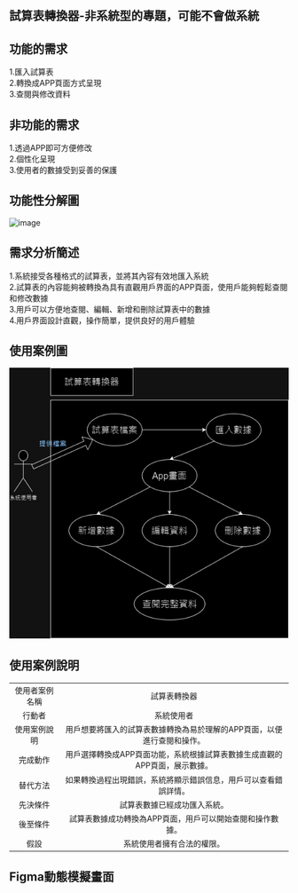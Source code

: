## 試算表轉換器-非系統型的專題，可能不會做系統

## 功能的需求
1.匯入試算表  
2.轉換成APP頁面方式呈現  
3.查閱與修改資料  
## 非功能的需求
1.透過APP即可方便修改  
2.個性化呈現  
3.使用者的數據受到妥善的保護  
## 功能性分解圖
![image](https://github.com/C110118109/system-analysis_fiveflowers/assets/121861750/d57cf24b-5fcc-4dc2-a314-17401a2ddf66)
## 需求分析簡述
1.系統接受各種格式的試算表，並將其內容有效地匯入系統  
2.試算表的內容能夠被轉換為具有直觀用戶界面的APP頁面，使用戶能夠輕鬆查閱和修改數據  
3.用戶可以方便地查閱、編輯、新增和刪除試算表中的數據  
4.用戶界面設計直觀，操作簡單，提供良好的用戶體驗  
## 使用案例圖
![image](使用者案例圖..jpg)
## 使用案例說明
| | |
|:-------:| :-------: |
|使用者案例名稱|試算表轉換器|
|行動者|系統使用者|
|使用案例說明|用戶想要將匯入的試算表數據轉換為易於理解的APP頁面，以便進行查閱和操作。|
|完成動作|用戶選擇轉換成APP頁面功能，系統根據試算表數據生成直觀的APP頁面，展示數據。|
|替代方法|如果轉換過程出現錯誤，系統將顯示錯誤信息，用戶可以查看錯誤詳情。|
|先決條件|試算表數據已經成功匯入系統。|
|後至條件|試算表數據成功轉換為APP頁面，用戶可以開始查閱和操作數據。|
|假設|系統使用者擁有合法的權限。|



## Figma動態模擬畫面
